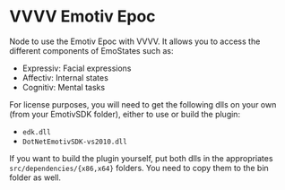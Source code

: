 VVVV Emotiv Epoc
================

Node to use the Emotiv Epoc with VVVV. It allows you to access the different components of EmoStates such as:
* Expressiv: Facial expressions
* Affectiv: Internal states
* Cognitiv: Mental tasks

For license purposes, you will need to get the following dlls on your own (from your EmotivSDK folder), either to use or build the plugin:
* `edk.dll`
* `DotNetEmotivSDK-vs2010.dll`

If you want to build the plugin yourself, put both dlls in the appropriates `src/dependencies/{x86,x64}` folders. You need to copy them to the bin folder as well.